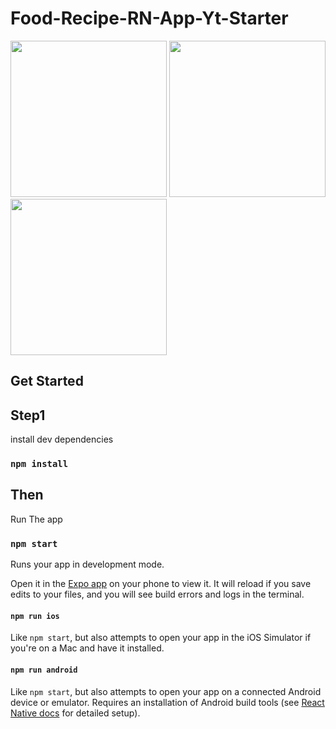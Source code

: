 # Food-Recipe-RN-App-Yt-Starter


<img src="https://user-images.githubusercontent.com/88485343/210998928-96d3aaf4-19c7-43e7-9fa6-9c86a412bc01.jpg" width="250"> 
<img src="[https://user-images.githubusercontent.com/88485343/210998928-96d3aaf4-19c7-43e7-9fa6-9c86a412bc01.jpg](https://user-images.githubusercontent.com/88485343/210999049-fae2c466-2ca6-4ac7-9897-7f3b972a4e54.jpg)" width="250"> <img src="https://user-images.githubusercontent.com/88485343/210999179-2a9dbf78-56e3-43ab-bc20-1aea130e9254.jpg" width="250"> 


## Get Started

## Step1

install dev dependencies

### `npm install`

## Then

Run The app

### `npm start`

Runs your app in development mode.

Open it in the [Expo app](https://expo.io) on your phone to view it. It will reload if you save edits to your files, and you will see build errors and logs in the terminal.

#### `npm run ios`

Like `npm start`, but also attempts to open your app in the iOS Simulator if you're on a Mac and have it installed.

#### `npm run android`

Like `npm start`, but also attempts to open your app on a connected Android device or emulator. Requires an installation of Android build tools (see [React Native docs](https://facebook.github.io/react-native/docs/getting-started.html) for detailed setup).
